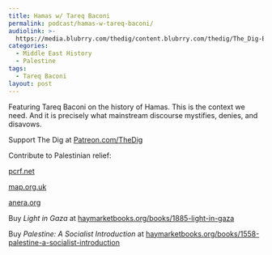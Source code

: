 ```yaml
---
title: Hamas w/ Tareq Baconi
permalink: podcast/hamas-w-tareq-baconi/
audiolink: >-
  https://media.blubrry.com/thedig/content.blubrry.com/thedig/The_Dig-EP_422-Baconi.mp3
categories:
  - Middle East History
  - Palestine
tags:
  - Tareq Baconi
layout: post
---
```


Featuring Tareq Baconi on the history of Hamas. This is the context we need. And it is precisely what mainstream discourse mystifies, denies, and disavows.

Support The Dig at [Patreon.com/TheDig](http://patreon.com/TheDig)

Contribute to Palestinian relief:

[pcrf.net](http://pcrf.net)

[map.org.uk](http://map.org.uk)

[anera.org](http://anera.org)

Buy *Light in Gaza* at [haymarketbooks.org/books/1885-light-in-gaza](http://haymarketbooks.org/books/1885-light-in-gaza)

Buy *Palestine: A Socialist Introduction* at [haymarketbooks.org/books/1558-palestine-a-socialist-introduction](http://haymarketbooks.org/books/1558-palestine-a-socialist-introduction)
